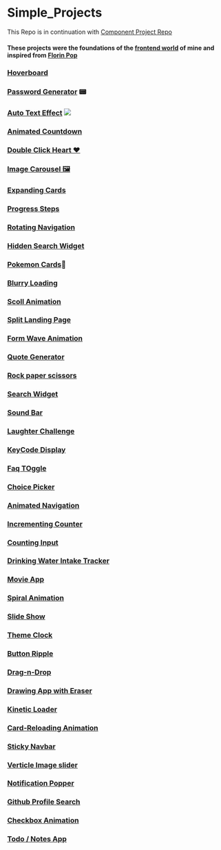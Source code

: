 # Simple_Projects
This Repo is in continuation with [Component Project Repo](https://github.com/Rahul4dev/Component-Projects)

#### These projects were the foundations of the [frontend world]() of mine and inspired from [Florin Pop](https://www.florin-pop.com/blog/2019/09/100-days-100-projects/)


### [Hoverboard](https://github.com/Rahul4dev/Simple_Projects/tree/hoverBoard)  
### [Password Generator](https://github.com/Rahul4dev/Simple_Projects/tree/PasswordGenerator) 📟 
### [Auto Text Effect](https://github.com/Rahul4dev/Simple_Projects/tree/AutoTextEffect) ![](https://media.giphy.com/media/THR0IKB4QfgAp7P7ln/giphy.gif)  
### [Animated Countdown](https://github.com/Rahul4dev/Simple_Projects/tree/CountDownAnimation)
 ### [Double Click Heart ❤](https://github.com/Rahul4dev/Simple_Projects/tree/DoubleClickHeart)
 ### [Image Carousel 🖼 ](https://github.com/Rahul4dev/Simple_Projects/tree/ImageCarousel)
  ### [Expanding Cards](https://github.com/Rahul4dev/Simple_Projects/tree/Expanding_Card)
   ### [Progress Steps](https://github.com/Rahul4dev/Simple_Projects/tree/Progress_Steps)
  ### [Rotating Navigation](https://github.com/Rahul4dev/Simple_Projects/tree/Rotating-Navigation)
 ### [Hidden Search Widget](https://github.com/Rahul4dev/Simple_Projects/blob/Search-Widget)
 ### [Pokemon Cards](https://github.com/Rahul4dev/Simple_Projects/tree/Pokedex)🔴
   ### [Blurry Loading](https://github.com/Rahul4dev/Simple_Projects/tree/Blur-Loading)
  ### [Scoll Animation](https://github.com/Rahul4dev/Simple_Projects/tree/ScrollAnimation)
   ### [Split Landing Page](https://github.com/Rahul4dev/Simple_Projects/tree/split-landing-page)
  ### [Form Wave Animation](https://github.com/Rahul4dev/Simple_Projects/tree/WaveForm-Input)
   ### [Quote Generator](https://github.com/Rahul4dev/Simple_Projects/tree/Quote_Generator)
   ### [Rock paper scissors](https://github.com/Rahul4dev/Simple_Projects/tree/Rock-paper-scissors)
  ### [Search Widget](https://github.com/Rahul4dev/Simple_Projects/tree/Search-Widget)
 ### [Sound Bar](https://github.com/Rahul4dev/Simple_Projects/tree/Sound_Bar)
  ### [Laughter Challenge](https://github.com/Rahul4dev/Simple_Projects/tree/LaughterChallenge)
  ### [KeyCode Display](https://github.com/Rahul4dev/Simple_Projects/tree/keyCodesDisplay)
  ### [Faq TOggle](https://github.com/Rahul4dev/Simple_Projects/tree/FAQ-Toggle)
  ### [Choice Picker](https://github.com/Rahul4dev/Simple_Projects/tree/ChoicePicker)
  ### [Animated Navigation](https://github.com/Rahul4dev/Simple_Projects/tree/Animated-Nav)
  ### [Incrementing Counter](https://github.com/Rahul4dev/Simple_Projects/tree/Incrementing-Counter)
  ### [Counting Input](https://github.com/Rahul4dev/Simple_Projects/tree/CountingInput)
  ### [Drinking Water Intake Tracker](https://github.com/Rahul4dev/Simple_Projects/tree/DrinkWater-IntakeChecker)
  ### [Movie App](https://github.com/Rahul4dev/Simple_Projects/tree/MovieApp)
   ### [Spiral Animation](https://github.com/Rahul4dev/Simple_Projects/tree/Spiral-Animation)
  ### [Slide Show](https://github.com/Rahul4dev/Simple_Projects/tree/SlideShow)
   ### [Theme Clock](https://github.com/Rahul4dev/Simple_Projects/tree/ThemeClock)
   ### [Button Ripple](https://github.com/Rahul4dev/Simple_Projects/tree/ButtonRipple)
   ### [Drag-n-Drop](https://github.com/Rahul4dev/Simple_Projects/tree/Drag-n-Drop)
   ### [Drawing App with Eraser](https://github.com/Rahul4dev/Simple_Projects/tree/DrawingApp)
  ### [Kinetic Loader](https://github.com/Rahul4dev/Simple_Projects/tree/Kinetic-Loader)
  ### [Card-Reloading Animation](https://github.com/Rahul4dev/Simple_Projects/tree/Card-Reloading-Animation)
   ### [Sticky Navbar](https://github.com/Rahul4dev/Simple_Projects/tree/StickyNavbar)
  ### [Verticle Image slider](https://github.com/Rahul4dev/Simple_Projects/tree/ImageSlider)
   ### [Notification Popper](https://github.com/Rahul4dev/Simple_Projects/tree/NotificationPopper)
  ### [Github Profile Search](https://github.com/Rahul4dev/Simple_Projects/tree/githubProfileSearch)
   ### [Checkbox Animation](https://github.com/Rahul4dev/Simple_Projects/tree/CannotCheckAll)
   ### [Todo / Notes App](https://github.com/Rahul4dev/Simple_Projects/tree/Notes_App)
   ### []()
   ### []()
